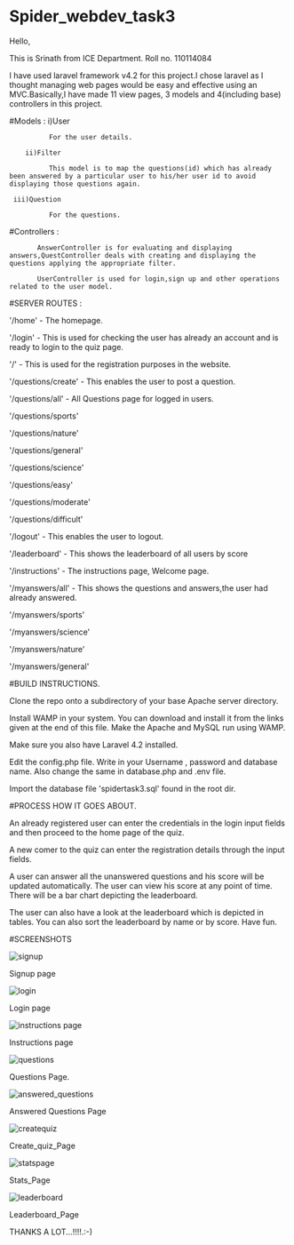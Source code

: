 
# Spider_webdev_task3

Hello,

This is Srinath from ICE Department.
Roll no. 110114084

I have used laravel framework v4.2 for this project.I chose laravel as I thought managing web pages would be easy and effective using an MVC.Basically,I have made 11 view pages,
3 models and 4(including base) controllers in this project.

#Models :
 i)User

              For the user details.
        
		ii)Filter
		
		      This model is to map the questions(id) which has already been answered by a particular user to his/her user id to avoid displaying those questions again.
	 
	 iii)Question
	   
	          For the questions.

#Controllers : 
           
		   AnswerController is for evaluating and displaying answers,QuestController deals with creating and displaying the questions applying the appropriate filter.
           
		   UserController is used for login,sign up and other operations related to the user model.

#SERVER ROUTES :

'/home' - The homepage.

'/login' - This is used for checking the user has already an account and is ready to login to the quiz page.

'/' - This is used for the registration purposes in the website.

'/questions/create' - This enables the user to post a question.

'/questions/all' - All Questions page for logged in users.

'/questions/sports'

'/questions/nature'

'/questions/general'

'/questions/science'

'/questions/easy'

'/questions/moderate'

'/questions/difficult'

'/logout' - This enables the user to logout.

'/leaderboard' - This shows the leaderboard of all users by score

'/instructions' - The instructions page, Welcome page.

'/myanswers/all' - This shows the questions and answers,the user had already answered.

'/myanswers/sports'

'/myanswers/science'

'/myanswers/nature'

'/myanswers/general'





#BUILD INSTRUCTIONS.

Clone the repo onto a subdirectory of your base Apache server directory.



Install WAMP in your system. You can download and install it from the links given at the end of this file. Make the Apache and MySQL run using WAMP.



Make sure you also have Laravel 4.2 installed.



Edit the config.php file. Write in your Username , password and database name. Also change the same in database.php and .env file.



Import the database file 'spidertask3.sql' found in the root dir.





#PROCESS HOW IT GOES ABOUT.


An already registered user can enter the credentials in the login input fields and then proceed to the home page of the quiz.



A new comer to the quiz can enter the registration details through the input fields.


A user can answer all the unanswered questions and his score will be updated automatically. 
The user can view his score at any point of time. There will be a bar chart depicting the leaderboard.


The user can also have a look at the leaderboard which is depicted in tables. You can also sort the leaderboard by name or by score. Have fun.


#SCREENSHOTS

![signup](https://cloud.githubusercontent.com/assets/11163520/8749895/e5444cfa-2cc1-11e5-8484-f7985e346918.png)

Signup page 

![login](https://cloud.githubusercontent.com/assets/11163520/8749901/ea766f46-2cc1-11e5-878f-8fdcc62bf680.png)

Login page

![instructions page](https://cloud.githubusercontent.com/assets/11163520/8749920/138c24de-2cc2-11e5-903c-5946d86ac5cb.png)

Instructions page

![questions](https://cloud.githubusercontent.com/assets/11163520/8749932/2e895cb6-2cc2-11e5-9476-c9e00fa57e6c.png)

Questions Page. 

![answered_questions](https://cloud.githubusercontent.com/assets/11163520/8749936/35815af0-2cc2-11e5-9bb9-572ad07d8072.png)

Answered Questions Page

![createquiz](https://cloud.githubusercontent.com/assets/11163520/8749952/51c2102e-2cc2-11e5-967e-98d55ae02215.png)

Create_quiz_Page

![statspage](https://cloud.githubusercontent.com/assets/11163520/8749958/582eda14-2cc2-11e5-9927-3c214318a43f.png)

Stats_Page

![leaderboard](https://cloud.githubusercontent.com/assets/11163520/8749979/78c898b4-2cc2-11e5-9a70-09bb309e9594.png)

Leaderboard_Page








THANKS A LOT...!!!!.:-)

     			
				
